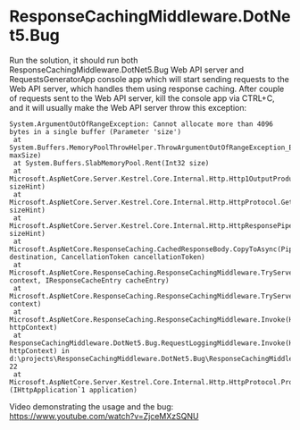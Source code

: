 # ResponseCachingMiddleware.DotNet5.Bug

Run the solution, it should run both ResponseCachingMiddleware.DotNet5.Bug Web API server and RequestsGeneratorApp console app which will start sending requests to the Web API server, which handles them using response caching. After couple of requests sent to the Web API server, kill the console app via CTRL+C, and it will usually make the Web API server throw this exception:

```
System.ArgumentOutOfRangeException: Cannot allocate more than 4096 bytes in a single buffer (Parameter 'size')
 at System.Buffers.MemoryPoolThrowHelper.ThrowArgumentOutOfRangeException_BufferRequestTooLarge(Int32 maxSize)
 at System.Buffers.SlabMemoryPool.Rent(Int32 size)
 at Microsoft.AspNetCore.Server.Kestrel.Core.Internal.Http.Http1OutputProducer.GetSpan(Int32 sizeHint)
 at Microsoft.AspNetCore.Server.Kestrel.Core.Internal.Http.HttpProtocol.GetSpan(Int32 sizeHint)
 at Microsoft.AspNetCore.Server.Kestrel.Core.Internal.Http.HttpResponsePipeWriter.GetSpan(Int32 sizeHint)
 at Microsoft.AspNetCore.ResponseCaching.CachedResponseBody.CopyToAsync(PipeWriter destination, CancellationToken cancellationToken)
 at Microsoft.AspNetCore.ResponseCaching.ResponseCachingMiddleware.TryServeCachedResponseAsync(ResponseCachingContext context, IResponseCacheEntry cacheEntry)
 at Microsoft.AspNetCore.ResponseCaching.ResponseCachingMiddleware.TryServeFromCacheAsync(ResponseCachingContext context)
 at Microsoft.AspNetCore.ResponseCaching.ResponseCachingMiddleware.Invoke(HttpContext httpContext)
 at ResponseCachingMiddleware.DotNet5.Bug.RequestLoggingMiddleware.Invoke(HttpContext httpContext) in d:\projects\ResponseCachingMiddleware.DotNet5.Bug\ResponseCachingMiddleware.DotNet5.Bug\RequestLoggingMiddleware.cs:line 22
 at Microsoft.AspNetCore.Server.Kestrel.Core.Internal.Http.HttpProtocol.ProcessRequests[TContext](IHttpApplication`1 application)
```

Video demonstrating the usage and the bug: https://www.youtube.com/watch?v=ZjceMXzSQNU